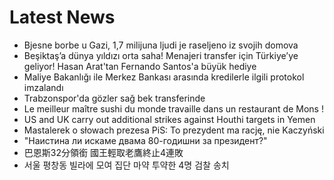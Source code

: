 # Latest News
-  Bjesne borbe u Gazi, 1,7 milijuna ljudi je raseljeno iz svojih domova
-  Beşiktaş’a dünya yıldızı orta saha! Menajeri transfer için Türkiye’ye geliyor! Hasan Arat'tan Fernando Santos'a büyük hediye
-  Maliye Bakanlığı ile Merkez Bankası arasında kredilerle ilgili protokol imzalandı
-  Trabzonspor'da gözler sağ bek transferinde
-  Le meilleur maître sushi du monde travaille dans un restaurant de Mons !
-  US and UK carry out additional strikes against Houthi targets in Yemen
-  Mastalerek o słowach prezesa PiS: To prezydent ma rację, nie Kaczyński
-  "Наистина ли искаме двама 80-годишни за президент?"
-  巴恩斯32分領銜 國王輕取老鷹終止4連敗
-  서울 평창동 빌라에 모여 집단 마약 투약한 4명 검찰 송치
